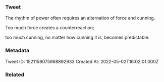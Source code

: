 ### Tweet
The rhythm of power often requires an alternation of force and cunning.

Too much force creates a counterreaction;

too much cunning, no matter how cunning it is, becomes predictable.

### Metadata
Tweet ID: 1521158075968892933
Created At: 2022-05-02T16:02:01.000Z

### Related

